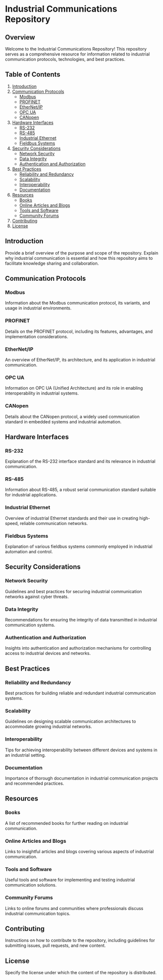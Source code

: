 # Industrial Communications Repository

## Overview

Welcome to the Industrial Communications Repository! This repository serves as a comprehensive resource for information related to industrial communication protocols, technologies, and best practices.

## Table of Contents

1. [Introduction](#introduction)
2. [Communication Protocols](#communication-protocols)
   - [Modbus](#modbus)
   - [PROFINET](#profinet)
   - [EtherNet/IP](#ethernetip)
   - [OPC UA](#opc-ua)
   - [CANopen](#canopen)
3. [Hardware Interfaces](#hardware-interfaces)
   - [RS-232](#rs-232)
   - [RS-485](#rs-485)
   - [Industrial Ethernet](#industrial-ethernet)
   - [Fieldbus Systems](#fieldbus-systems)
4. [Security Considerations](#security-considerations)
   - [Network Security](#network-security)
   - [Data Integrity](#data-integrity)
   - [Authentication and Authorization](#authentication-and-authorization)
5. [Best Practices](#best-practices)
   - [Reliability and Redundancy](#reliability-and-redundancy)
   - [Scalability](#scalability)
   - [Interoperability](#interoperability)
   - [Documentation](#documentation)
6. [Resources](#resources)
   - [Books](#books)
   - [Online Articles and Blogs](#online-articles-and-blogs)
   - [Tools and Software](#tools-and-software)
   - [Community Forums](#community-forums)
7. [Contributing](#contributing)
8. [License](#license)

## Introduction

Provide a brief overview of the purpose and scope of the repository. Explain why industrial communication is essential and how this repository aims to facilitate knowledge sharing and collaboration.

## Communication Protocols

### Modbus

Information about the Modbus communication protocol, its variants, and usage in industrial environments.

### PROFINET

Details on the PROFINET protocol, including its features, advantages, and implementation considerations.

### EtherNet/IP

An overview of EtherNet/IP, its architecture, and its application in industrial communication.

### OPC UA

Information on OPC UA (Unified Architecture) and its role in enabling interoperability in industrial systems.

### CANopen

Details about the CANopen protocol, a widely used communication standard in embedded systems and industrial automation.

## Hardware Interfaces

### RS-232

Explanation of the RS-232 interface standard and its relevance in industrial communication.

### RS-485

Information about RS-485, a robust serial communication standard suitable for industrial applications.

### Industrial Ethernet

Overview of industrial Ethernet standards and their use in creating high-speed, reliable communication networks.

### Fieldbus Systems

Explanation of various fieldbus systems commonly employed in industrial automation and control.

## Security Considerations

### Network Security

Guidelines and best practices for securing industrial communication networks against cyber threats.

### Data Integrity

Recommendations for ensuring the integrity of data transmitted in industrial communication systems.

### Authentication and Authorization

Insights into authentication and authorization mechanisms for controlling access to industrial devices and networks.

## Best Practices

### Reliability and Redundancy

Best practices for building reliable and redundant industrial communication systems.

### Scalability

Guidelines on designing scalable communication architectures to accommodate growing industrial networks.

### Interoperability

Tips for achieving interoperability between different devices and systems in an industrial setting.

### Documentation

Importance of thorough documentation in industrial communication projects and recommended practices.

## Resources

### Books

A list of recommended books for further reading on industrial communication.

### Online Articles and Blogs

Links to insightful articles and blogs covering various aspects of industrial communication.

### Tools and Software

Useful tools and software for implementing and testing industrial communication solutions.

### Community Forums

Links to online forums and communities where professionals discuss industrial communication topics.

## Contributing

Instructions on how to contribute to the repository, including guidelines for submitting issues, pull requests, and new content.

## License

Specify the license under which the content of the repository is distributed.
